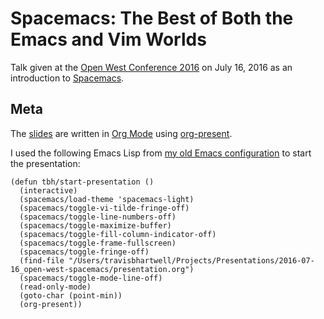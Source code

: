 # Spacemacs: The Best of Both the Emacs and Vim Worlds

Talk given at the [Open West Conference 2016](https://web.archive.org/web/20190420031712/https://openwest.org/past/2016/index.html) on July 16, 2016 as an introduction to [Spacemacs](https://github.com/syl20bnr/spacemacs).

## Meta

The [slides](presentation.org) are written in [Org Mode](https://orgmode.org) using [org-present](https://github.com/rlister/org-present).

I used the following Emacs Lisp from [my old Emacs configuration](https://github.com/travisbhartwell/vcsh_emacs/blob/master/.spacemacs.d/bashombp.el#L89-L102) to start the presentation:

```elisp
(defun tbh/start-presentation ()
  (interactive)
  (spacemacs/load-theme 'spacemacs-light)
  (spacemacs/toggle-vi-tilde-fringe-off)
  (spacemacs/toggle-line-numbers-off)
  (spacemacs/toggle-maximize-buffer)
  (spacemacs/toggle-fill-column-indicator-off)
  (spacemacs/toggle-frame-fullscreen)
  (spacemacs/toggle-fringe-off)
  (find-file "/Users/travisbhartwell/Projects/Presentations/2016-07-16_open-west-spacemacs/presentation.org")
  (spacemacs/toggle-mode-line-off)
  (read-only-mode)
  (goto-char (point-min))
  (org-present))
```

